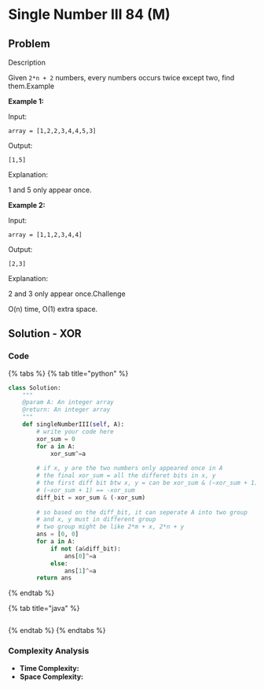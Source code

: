 # Single Number III 84 \(M\)

## Problem

Description

Given `2*n + 2` numbers, every numbers occurs twice except two, find them.Example

**Example 1:**

Input:

```text
array = [1,2,2,3,4,4,5,3]
```

Output:

```text
[1,5]
```

Explanation:

1 and 5 only appear once.

**Example 2:**

Input:

```text
array = [1,1,2,3,4,4]
```

Output:

```text
[2,3]
```

Explanation:

2 and 3 only appear once.Challenge

O\(n\) time, O\(1\) extra space.

## Solution - XOR

### Code

{% tabs %}
{% tab title="python" %}
```python
class Solution:
    """
    @param A: An integer array
    @return: An integer array
    """
    def singleNumberIII(self, A):
        # write your code here
        xor_sum = 0
        for a in A:
            xor_sum^=a
        
        # if x, y are the two numbers only appeared once in A
        # the final xor_sum = all the differet bits in x, y 
        # the first diff bit btw x, y = can be xor_sum & (~xor_sum + 1)
        # (~xor_sum + 1) == -xor_sum
        diff_bit = xor_sum & (-xor_sum)
        
        # so based on the diff_bit, it can seperate A into two group
        # and x, y must in different group
        # two group might be like 2*m + x, 2*n + y
        ans = [0, 0]
        for a in A:
            if not (a&diff_bit):
                ans[0]^=a
            else:
                ans[1]^=a
        return ans
```
{% endtab %}

{% tab title="java" %}
```

```
{% endtab %}
{% endtabs %}

### Complexity Analysis

* **Time Complexity:**
* **Space Complexity:**

